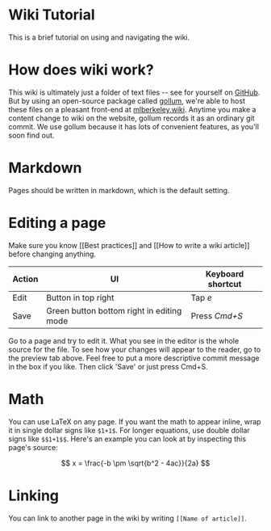 # Wiki Tutorial

This is a brief tutorial on using and navigating the wiki. 

# How does wiki work?

This wiki is ultimately just a folder of text files -- see for yourself on [GitHub](https://github.com/mlberkeley/wiki). But by using an open-source package called [gollum](https://github.com/gollum/gollum), we're able to host these files on a pleasant front-end at [mlberkeley.wiki](https://mlberkeley.wiki/Home). Anytime you make a content change to wiki on the website, gollum records it as an ordinary git commit. We use gollum because it has lots of convenient features, as you'll soon find out.

# Markdown

Pages should be written in markdown, which is the default setting.

# Editing a page

Make sure you know [[Best practices]] and [[How to write a wiki article]] before changing anything.

|Action|UI|Keyboard shortcut|
|------|--|---------------|
|Edit|Button in top right|Tap _e_|
|Save|Green button bottom right in editing mode|Press _Cmd+S_|

Go to a page and try to edit it. What you see in the editor is the whole source for the file. To see how your changes will appear to the reader, go to the preview tab above. Feel free to put a more descriptive commit message in the box if you like. Then click 'Save' or just press Cmd+S.

# Math

You can use LaTeX on any page. If you want the math to appear inline, wrap it in single dollar signs like `$1+1$`. For longer equations, use double dollar signs like `$$1+1$$`. Here's an example you can look at by inspecting this page's source:

$$
x = \frac{-b \pm \sqrt{b^2 - 4ac}}{2a}
$$

# Linking

You can link to another page in the wiki by writing `[[Name of article]]`.